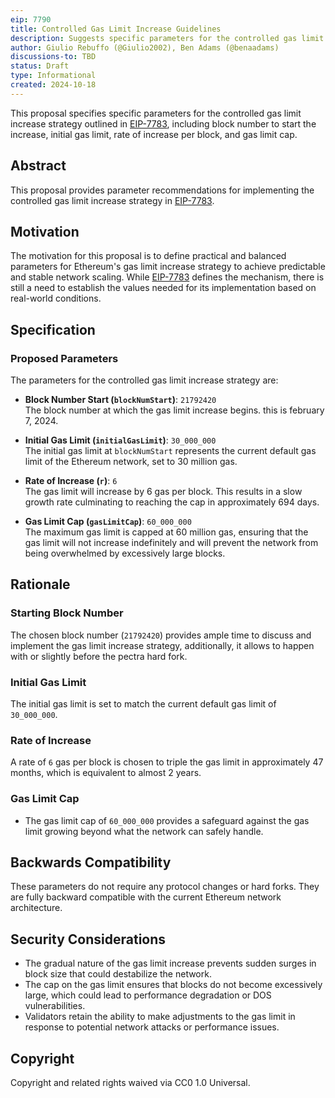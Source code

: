 ```yaml
---
eip: 7790
title: Controlled Gas Limit Increase Guidelines
description: Suggests specific parameters for the controlled gas limit increase strategy introduced in EIP-7783.  
author: Giulio Rebuffo (@Giulio2002), Ben Adams (@benaadams)
discussions-to: TBD
status: Draft  
type: Informational  
created: 2024-10-18  
---
```


This proposal specifies specific parameters for the controlled gas limit increase strategy outlined in [EIP-7783](./eip-7783.md), including block number to start the increase, initial gas limit, rate of increase per block, and gas limit cap.

## **Abstract**

This proposal provides parameter recommendations for implementing the controlled gas limit increase strategy in [EIP-7783](./eip-7783.md).

## **Motivation**

The motivation for this proposal is to define practical and balanced parameters for Ethereum's gas limit increase strategy to achieve predictable and stable network scaling. While [EIP-7783](./eip-7783.md) defines the mechanism, there is still a need to establish the values needed for its implementation based on real-world conditions.

## **Specification**

### **Proposed Parameters**

The parameters for the controlled gas limit increase strategy are:

- **Block Number Start (`blockNumStart`)**: `21792420`  
  The block number at which the gas limit increase begins. this is february 7, 2024.
  
- **Initial Gas Limit (`initialGasLimit`)**: `30_000_000`  
  The initial gas limit at `blockNumStart` represents the current default gas limit of the Ethereum network, set to 30 million gas.

- **Rate of Increase (`r`)**: `6`  
  The gas limit will increase by 6 gas per block. This results in a slow growth rate culminating to reaching the cap in approximately 694 days.

- **Gas Limit Cap (`gasLimitCap`)**: `60_000_000`  
  The maximum gas limit is capped at 60 million gas, ensuring that the gas limit will not increase indefinitely and will prevent the network from being overwhelmed by excessively large blocks.

## **Rationale**

### **Starting Block Number**

The chosen block number (`21792420`) provides ample time to discuss and implement the gas limit increase strategy, additionally, it allows to happen with or slightly before the pectra hard fork.
  
### **Initial Gas Limit**

The initial gas limit is set to match the current default gas limit of `30_000_000`.
  
### **Rate of Increase**

A rate of `6` gas per block is chosen to triple the gas limit in approximately 47 months, which is equivalent to almost 2 years.

### **Gas Limit Cap**

- The gas limit cap of `60_000_000` provides a safeguard against the gas limit growing beyond what the network can safely handle.

## **Backwards Compatibility**

These parameters do not require any protocol changes or hard forks. They are fully backward compatible with the current Ethereum network architecture.

## **Security Considerations**

- The gradual nature of the gas limit increase prevents sudden surges in block size that could destabilize the network.
- The cap on the gas limit ensures that blocks do not become excessively large, which could lead to performance degradation or DOS vulnerabilities.
- Validators retain the ability to make adjustments to the gas limit in response to potential network attacks or performance issues.

## **Copyright**

Copyright and related rights waived via CC0 1.0 Universal.

